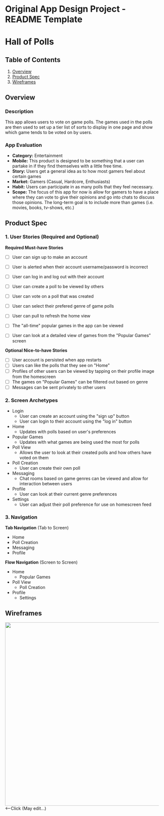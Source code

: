 Original App Design Project - README Template
===

# Hall of Polls 

## Table of Contents
1. [Overview](#Overview)
1. [Product Spec](#Product-Spec)
1. [Wireframes](#Wireframes)

## Overview
### Description
This app allows users to vote on game polls. The games used in the polls are then used to set up a tier list of sorts to display in one page and show which game tends to be voted on by users.

### App Evaluation

- **Category:** Entertainment
- **Mobile:** This product is designed to be something that a user can partake in if they find themselves with a little free time.
- **Story:** Users get a general idea as to how most gamers feel about certain games
- **Market:** Gamers (Casual, Hardcore, Enthusiasts)
- **Habit:** Users can participate in as many polls that they feel necessary.
- **Scope:** The focus of this app for now is allow for gamers to have a place where they can vote to give their opinions and go into chats to discuss those opinions. The long-term goal is to include more than games (i.e. movies, books, tv-shows, etc.)

## Product Spec

### 1. User Stories (Required and Optional)

**Required Must-have Stories**

* [ ] User can sign up to make an account
* [ ] User is alerted when their account username/password is incorrect
* [ ] User can log in and log out with their account
* [ ] User can create a poll to be viewed by others
* [ ] User can vote on a poll that was created
* [ ] User can select their prefered genre of game polls
* [ ] User can pull to refresh the home view
* [ ] The "all-time" popular games in the app can be viewed
* [ ] User can look at a detailed view of games from the "Popular Games" screen


**Optional Nice-to-have Stories**

* [ ] User account is persisted when app restarts
* [ ] Users can like the polls that they see on "Home"
* [ ] Profiles of other users can be viewed by tapping on their profile image from the homescreen
* [ ] The games on "Popular Games" can be filtered out based on genre
* [ ] Messages can be sent privately to other users

### 2. Screen Archetypes

* Login
   * User can create an account using the "sign up" button
   * User can login to their account using the "log in" button
* Home
   * Updates with polls based on user's preferences
* Popular Games
    * Updates with what games are being used the most for polls
* Poll View
   * Allows the user to look at their created polls and how others have voted on them
* Poll Creation
    * User can create their own poll
* Messaging
    * Chat rooms based on game genres can be viewed and allow for interaction between users
* Profile
    * User can look at their current genre preferences
* Settings
    * User can adjust their poll preference for use on homescreen feed

### 3. Navigation

**Tab Navigation** (Tab to Screen)

* Home
* Poll Creation
* Messaging
* Profile

**Flow Navigation** (Screen to Screen)

* Home
    * Popular Games
* Poll View
   * Poll Creation  
* Profile
   * Settings

## Wireframes

<img src=https://imgur.com/a/pw5W0iS width=600>  <--Click
(May edit...)
